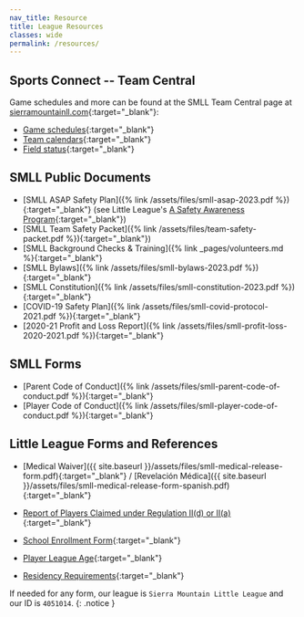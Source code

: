 ```yaml
---
nav_title: Resource
title: League Resources
classes: wide
permalink: /resources/
---
```


## Sports Connect -- Team Central

Game schedules and more can be found at the SMLL Team Central
page at [sierramountainll.com](https://sierramountainll.com){:target="_blank"}:

* [Game schedules](https://www.sierramountainll.com/Default.aspx?tabid=716491){:target="_blank"}
* [Team calendars](https://www.sierramountainll.com/Default.aspx?tabid=716490){:target="_blank"}
* [Field status](https://www.sierramountainll.com/Default.aspx?tabid=1026909){:target="_blank"}


## SMLL Public Documents

* [SMLL ASAP Safety Plan]({% link /assets/files/smll-asap-2023.pdf %}){:target="_blank"} (see
   Little League's [A Safety Awareness Program](https://www.littleleague.org/player-safety/asap/){:target="_blank"})
* [SMLL Team Safety Packet]({% link /assets/files/team-safety-packet.pdf %}){:target="_blank"})
* [SMLL Background Checks &amp; Training]({% link _pages/volunteers.md %}{:target="_blank"}
* [SMLL Bylaws]({% link /assets/files/smll-bylaws-2023.pdf %}){:target="_blank"}
* [SMLL Constitution]({% link /assets/files/smll-constitution-2023.pdf %}){:target="_blank"}
* [COVID-19 Safety Plan]({% link /assets/files/smll-covid-protocol-2021.pdf %}){:target="_blank"}
* [2020-21 Profit and Loss Report]({% link /assets/files/smll-profit-loss-2020-2021.pdf %}){:target="_blank"}


## SMLL Forms

* [Parent Code of Conduct]({% link /assets/files/smll-parent-code-of-conduct.pdf %}){:target="_blank"}
* [Player Code of Conduct]({% link /assets/files/smll-player-code-of-conduct.pdf %}){:target="_blank"}


## Little League Forms and References

* [Medical Waiver]({{ site.baseurl }}/assets/files/smll-medical-release-form.pdf){:target="_blank"} / [Revelaci&oacute;n M&eacute;dica]({{ site.baseurl }}/assets/files/smll-medical-release-form-spanish.pdf){:target="_blank"}
* [Report of Players Claimed under Regulation II(d) or II(a)](https://www.littleleague.org/downloads/regulation-iid/){:target="_blank"}
* [School Enrollment Form](https://www.littleleague.org/downloads/school-enrollment-form/){:target="_blank"}

* [Player League Age](https://www.littleleague.org/play-little-league/determine-league-age/){:target="_blank"}
* [Residency Requirements](https://www.littleleague.org/university/articles/residency-requirements/){:target="_blank"}

If needed for any form, our league is `Sierra Mountain Little League`
and our ID is `4051014`.
{: .notice }
